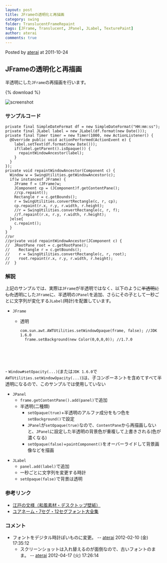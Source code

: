 ```yaml
---
layout: post
title: JFrameの透明化と再描画
category: swing
folder: TranslucentFrameRepaint
tags: [JFrame, Translucent, JPanel, JLabel, TexturePaint]
author: aterai
comments: true
---
```


Posted by [aterai](http://terai.xrea.jp/aterai.html) at 2011-10-24

## JFrameの透明化と再描画
半透明にした`JFrame`の再描画を行います。

{% download %}

![screenshot](https://lh4.googleusercontent.com/-ujoDf8eD4vE/TqLcC0f2CHI/AAAAAAAABD4/LHaXXW6HW1k/s800/TranslucentFrameRepaint.png)

### サンプルコード
<pre class="prettyprint"><code>private final SimpleDateFormat df = new SimpleDateFormat("HH:mm:ss");
private final JLabel label = new JLabel(df.format(new Date()));
private final Timer timer = new Timer(1000, new ActionListener() {
  @Override public void actionPerformed(ActionEvent e) {
    label.setText(df.format(new Date()));
    if(label.getParent().isOpaque()) {
      repaintWindowAncestor(label);
    }
  }
});
private void repaintWindowAncestor(Component c) {
  Window w = SwingUtilities.getWindowAncestor(c);
  if(w instanceof JFrame) {
    JFrame f = (JFrame)w;
    JComponent cp = (JComponent)f.getContentPane();
    //cp.repaint();
    Rectangle r = c.getBounds();
    r = SwingUtilities.convertRectangle(c, r, cp);
    cp.repaint(r.x, r.y, r.width, r.height);
    //r = SwingUtilities.convertRectangle(c, r, f);
    //f.repaint(r.x, r.y, r.width, r.height);
  }else{
    c.repaint();
  }
}
//or
//private void repaintWindowAncestor(JComponent c) {
//  JRootPane root = c.getRootPane();
//    Rectangle r = c.getBounds();
//    r = SwingUtilities.convertRectangle(c, r, root);
//    root.repaint(r.x, r.y, r.width, r.height);
//  }
</code></pre>

### 解説
上記のサンプルでは、実際は`JFrame`が半透明ではなく、以下のように~~半透明にした~~透明にした`JFrame`に、半透明の`JPanel`を追加、さらにその子として一秒ごとに文字列が変化する`JLabel`(時計)を配置しています。

- `JFrame`
    - 透明
        
        <pre class="prettyprint"><code>com.sun.awt.AWTUtilities.setWindowOpaque(frame, false); //JDK 1.6.0
        frame.setBackground(new Color(0,0,0,0)); //1.7.0
</code></pre>
    - `Window#setOpacity(...)`(または`JDK 1.6.0`で`AWTUtilities.setWindowOpacity(...)`)は、子コンポーネントを含めてすべて半透明になるので、このサンプルでは使用していない

<!-- dummy comment line for breaking list -->

- `JPanel`
    - `frame.getContentPane().add(panel)`で追加
    - 半透明(二種類)
        - `setOpaque(true)`+半透明のアルファ成分をもつ色を`setBackground()`で設定
        - `JPanel`が`setOpaque(true)`なので、`ContentPane`から再描画しないと、`JPanel`に設定した半透明の背景色が重複して上書きされる(色が濃くなる)
        - `setOpaque(false)`+`paintComponent()`をオーバーライドして背景画像などを描画

<!-- dummy comment line for breaking list -->

- `JLabel`
    - `panel.add(label)`で追加
    - 一秒ごとに文字列を変更する時計
    - `setOpaque(false)`で背景は透明

<!-- dummy comment line for breaking list -->

### 参考リンク
- [江戸の文様（和風素材・デスクトップ壁紙）](http://www.viva-edo.com/komon/edokomon.html)
- [ユアネーム・7セグ・12セグフォント大全集](http://www.yourname.jp/soft/digitalfonts-20090306.shtml)

<!-- dummy comment line for breaking list -->

### コメント
- フォントをデジタル時計ぽいものに変更。 -- [aterai](http://terai.xrea.jp/aterai.html) 2012-02-10 (金) 17:35:12
    - スクリーンショットは入れ替えるのが面倒なので、古いフォントのまま。 -- [aterai](http://terai.xrea.jp/aterai.html) 2012-04-17 (火) 17:26:14

<!-- dummy comment line for breaking list -->

